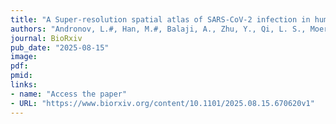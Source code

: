 ```yaml
---
title: "A Super-resolution spatial atlas of SARS-CoV-2 infection in human cells"
authors: "Andronov, L.#, Han, M.#, Balaji, A., Zhu, Y., Qi, L. S., Moerner, W. E. (#co-first author)"
journal: BioRxiv
pub_date: "2025-08-15"
image:
pdf:
pmid:
links:
- name: "Access the paper"
- URL: "https://www.biorxiv.org/content/10.1101/2025.08.15.670620v1"
---
```

